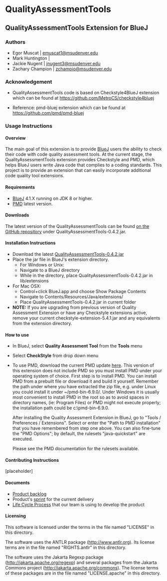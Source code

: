 # QualityAssessmentTools

## QualityAssessmentTools Extension for BlueJ

### Authors
* Egor Muscat | emuscat1@msudenver.edu
* Mark Huntington |
* Jackie Nugent | jnugent3@msudenver.edu
* Zachary Champion | zchampio@msudenver.edu

### Acknowledgement
* QualityAssessmentTools code is based on Checkstyle4BlueJ extension which can be found at https://github.com/MetroCS/checkstyle4bluej

* Reference: pmd-bluej extension which can be found at https://github.com/pmd/pmd-bluej

### Usage Instructions

#### Overview
The main goal of this extension is to provide [BlueJ](https://bluej.org/) users the ability to check their code with code quality assessment tools. At the current stage, the QualityAssessmentTools extension provides Checkstyle and PMD, which helps BlueJ users write Java code that complies to a coding standards. This project is to provide an extension that can easily incorporate additional code quality tool extensions.

#### Requirements
* [BlueJ](https://bluej.org/) 4.1.X running on JDK 8 or higher.
* [PMD](https://sourceforge.net/projects/pmd/files/pmd/) latest version.

#### Downloads
The latest version of the QualityAssessmentTools can be found [on the GitHub repository](https://github.com/SoftwareExtensionRenovators/QualityAssessmentTools)
under QualityAssessmentTools-0.4.2.jar.

#### Installation Instructions
* Download the latest [QualityAssessmentTools-0.4.2.jar](https://github.com/SoftwareExtensionRenovators/QualityAssessmentTools/blob/master/QualityAssessmentTools-0.4.2.jar)
* Place the jar file in BlueJ's extension directory.
  * For Windows or Unix:
  * Navigate to a BlueJ directory
  * While in the directory, place QualityAssessmentTools-0.4.2.jar in lib/extensions
* For Mac OSX:
  * Control+click BlueJ.app and choose Show Package Contents
  * Navigate to Contents/Resources/Java/extensions/
  * Place QualityAssessmentTools-0.4.2.jar in current folder
* **NOTE:** If you are upgrading from previous version of Quality Assessment Extension or have any Checkstyle extensions active, remove your current checkstyle-extension-5.4.1.jar and any equivalents from the extension directory.

#### How to use
* In BlueJ, select **Quality Assessment Tool** from the **Tools** menu
* Select **CheckStyle** from drop down menu
* To use PMD, download the current PMD update [here](https://sourceforge.net/projects/pmd/files/pmd/6.9.0). This version of this extension does not include PMD so you must install PMD under your operating system of choice. First step is to install PMD. You can install PMD from a prebuilt file or download it and build it yourself. Remember the path under where you have extracted the zip file, e.g. under Linux you could install it under ~/pmd-bin-6.9.0/. Under Windows it is usually most convenient to install PMD in the root so as to avoid spaces in directory names, (ie: Program Files) or PMD might not execute properly; the installation path could be c:\pmd-bin-6.9.0\.

  After installing the Quality Assessment Extension in BlueJ, go to "Tools / Preferences / Extensions". Select or enter the    "Path to PMD installation" that you have remembered from step one above. You can also fine-tune the "PMD Options"; by default, the rulesets "java-quickstart" are executed.

  Please see the PMD documentation for the rulesets available.

#### Contributing Instructions

[placeholder] 

#### Documents
* [Product backlog](https://github.com/SoftwareExtensionRenovators/QualityAssessmentTools/blob/master/documents/Backlog.md)
* Product's [sprint](https://github.com/SoftwareExtensionRenovators/QualityAssessmentTools/blob/master/documents/CurrentSprint.md) for the current delivery
* [Life Cycle Process](https://github.com/SoftwareExtensionRenovators/QualityAssessmentTools/blob/master/documents/LifeCycleProcess.md) that our team is using to develop the product

#### Licensing

This software is licensed under the terms in the file named "LICENSE" in this
directory.

The software uses the ANTLR package (http://www.antlr.org). Its license terms
are in the file named "RIGHTS.antlr" in this directory.

The software uses the Jakarta Regexp package
(http://jakarta.apache.org/regexp) and several packages from the
Jakarta Commons project (http://jakarta.apache.org/commons).
The license terms of these packages are in the file named
"LICENSE.apache" in this directory.
